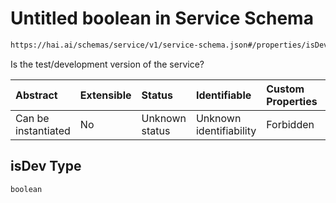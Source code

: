 # Untitled boolean in Service Schema

```txt
https://hai.ai/schemas/service/v1/service-schema.json#/properties/isDev
```

Is the test/development version of the service?

| Abstract            | Extensible | Status         | Identifiable            | Custom Properties | Additional Properties | Access Restrictions | Defined In                                                                                                                       |
| :------------------ | :--------- | :------------- | :---------------------- | :---------------- | :-------------------- | :------------------ | :------------------------------------------------------------------------------------------------------------------------------- |
| Can be instantiated | No         | Unknown status | Unknown identifiability | Forbidden         | Allowed               | none                | [service.schema.json\*](../../https:/hai.ai/schemas/=./schemas/components/service/v1/service.schema.json "open original schema") |

## isDev Type

`boolean`
